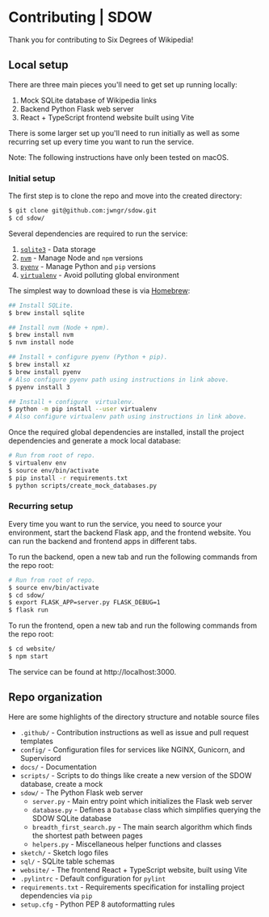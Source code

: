 # Contributing | SDOW

Thank you for contributing to Six Degrees of Wikipedia!

## Local setup

There are three main pieces you'll need to get set up running locally:

1.  Mock SQLite database of Wikipedia links
2.  Backend Python Flask web server
3.  React + TypeScript frontend website built using Vite

There is some larger set up you'll need to run initially as well as some recurring set up every time
you want to run the service.

Note: The following instructions have only been tested on macOS.

### Initial setup

The first step is to clone the repo and move into the created directory:

```bash
$ git clone git@github.com:jwngr/sdow.git
$ cd sdow/
```

Several dependencies are required to run the service:
1.  [`sqlite3`](https://docs.python.org/3/library/sqlite3.html) - Data storage
1.  [`nvm`](https://github.com/nvm-sh/nvm) - Manage Node and `npm` versions
1.  [`pyenv`](https://github.com/pyenv/pyenv) - Manage Python and `pip` versions
1.  [`virtualenv`](https://virtualenv.pypa.io/) - Avoid polluting global environment

The simplest way to download these is via [Homebrew](https://github.com/pyenv/pyenv):

```bash
## Install SQLite.
$ brew install sqlite

## Install nvm (Node + npm).
$ brew install nvm
$ nvm install node

## Install + configure pyenv (Python + pip).
$ brew install xz
$ brew install pyenv 
# Also configure pyenv path using instructions in link above.
$ pyenv install 3

## Install + configure  virtualenv.
$ python -m pip install --user virtualenv
# Also configure virtualenv path using instructions in link above.
```

Once the required global dependencies are installed, install the project dependencies and generate
a mock local database:

```bash
# Run from root of repo.
$ virtualenv env
$ source env/bin/activate
$ pip install -r requirements.txt
$ python scripts/create_mock_databases.py
```

### Recurring setup

Every time you want to run the service, you need to source your environment, start the backend Flask
app, and the frontend website. You can run the backend and frontend apps in different tabs.

To run the backend, open a new tab and run the following commands from the repo root:

```bash
# Run from root of repo.
$ source env/bin/activate
$ cd sdow/
$ export FLASK_APP=server.py FLASK_DEBUG=1
$ flask run
```

To run the frontend, open a new tab and run the following commands from the repo root:

```bash
$ cd website/
$ npm start
```

The service can be found at http://localhost:3000.

## Repo organization

Here are some highlights of the directory structure and notable source files

- `.github/` - Contribution instructions as well as issue and pull request templates
- `config/` - Configuration files for services like NGINX, Gunicorn, and Supervisord
- `docs/` - Documentation
- `scripts/` - Scripts to do things like create a new version of the SDOW database, create a mock
- `sdow/` - The Python Flask web server
  - `server.py` - Main entry point which initializes the Flask web server
  - `database.py` - Defines a `Database` class which simplifies querying the SDOW SQLite database
  - `breadth_first_search.py` - The main search algorithm which finds the shortest path between pages
  - `helpers.py` - Miscellaneous helper functions and classes
- `sketch/` - Sketch logo files
- `sql/` - SQLite table schemas
- `website/` - The frontend React + TypeScript website, built using Vite
- `.pylintrc` - Default configuration for `pylint`
- `requirements.txt` - Requirements specification for installing project dependencies via `pip`
- `setup.cfg` - Python PEP 8 autoformatting rules